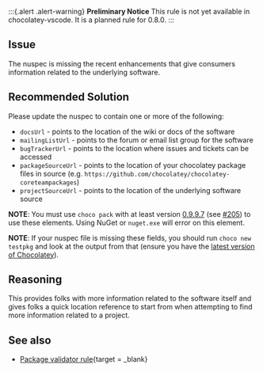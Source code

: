 ﻿---
Title: Nuspec Enhancements Missing
Description:
Category: Suggestions
---

:::{.alert .alert-warning}
**Preliminary Notice**
This rule is not yet available in chocolatey-vscode.
It is a planned rule for 0.8.0.
:::
## Issue

The nuspec is missing the recent enhancements that give consumers information related to the underlying software.

## Recommended Solution

Please update the nuspec to contain one or more of the following: 

  * `docsUrl` - points to the location of the wiki or docs of the software
  * `mailingListUrl` - points to the forum or email list group for the software
  * `bugTrackerUrl` - points to the location where issues and tickets can be accessed
  * `packageSourceUrl` - points to the location of your chocolatey package files in source (e.g. `https://github.com/chocolatey/chocolatey-coreteampackages`)
  * `projectSourceUrl` - points to the location of the underlying software source

**NOTE**: You must use `choco pack` with at least version [0.9.9.7](https://github.com/chocolatey/choco/blob/master/CHANGELOG.md#0997-june-20-2015) (see [#205](https://github.com/chocolatey/choco/issues/205)) to use these elements. Using NuGet or `nuget.exe` will error on this element.

**NOTE**: If your nuspec file is missing these fields, you should run `choco new testpkg` and look at the output from that (ensure you have the [latest version of Chocolatey](https://chocolatey.org/packages?q=id%3Achocolatey)).

## Reasoning
This provides folks with more information related to the software itself and gives folks a quick location reference to start from when attempting to find more information related to a project.

## See also

- [Package validator rule](https://github.com/chocolatey/package-validator/wiki/NuspecEnhancementsMissing){target = _blank}
